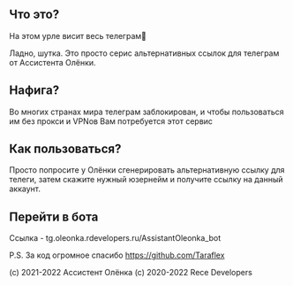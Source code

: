
## Что это?
На этом урле висит весь телеграм🔭

Ладно, шутка. Это просто серис альтернативных ссылок для телеграм от Ассистента Олёнки. 
## Нафига?
Во многих странах мира телеграм заблокирован, и чтобы пользоваться им без прокси и VPNов Вам потребуется этот сервис
## Как пользоваться?
Просто попросите у Олёнки сгенерировать альтернативную ссылку для телеги, затем скажите нужный юзернейм и получите ссылку на данный аккаунт.
## Перейти в бота
Ссылка - tg.oleonka.rdevelopers.ru/AssistantOleonka_bot


P.S. За код огромное спасибо https://github.com/Taraflex

(c) 2021-2022 Ассистент Олёнка      (с) 2020-2022 Rece Developers
